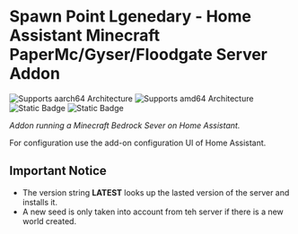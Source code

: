 # Spawn Point Lgenedary - Home Assistant Minecraft PaperMc/Gyser/Floodgate Server Addon

![Supports aarch64 Architecture][aarch64-shield]
![Supports amd64 Architecture][amd64-shield]
![Static Badge](https://img.shields.io/badge/project_stage-experimental-yellow?style=plastic)
![Static Badge](https://img.shields.io/badge/release-2023.12.2-blue?style=plastic&label=release)

_Addon running a Minecraft Bedrock Sever on Home Assistant._

For configuration use the add-on configuration UI of Home Assistant.

## Important Notice

- The version string **LATEST** looks up the lasted version of the server and installs it.
- A new seed is only taken into account from teh server if there is a new world created.

[aarch64-shield]: https://img.shields.io/badge/aarch64-yes-green.svg
[amd64-shield]: https://img.shields.io/badge/amd64-yes-green.svg
